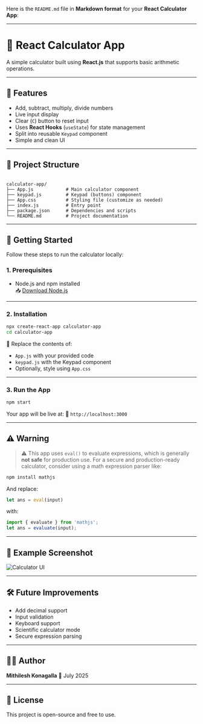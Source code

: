 Here is the `README.md` file in **Markdown format** for your **React Calculator App**:

---

# 🧮 React Calculator App

A simple calculator built using **React.js** that supports basic arithmetic operations.

---

## 📌 Features

- Add, subtract, multiply, divide numbers
- Live input display
- Clear (`C`) button to reset input
- Uses **React Hooks** (`useState`) for state management
- Split into reusable `Keypad` component
- Simple and clean UI

---

## 📁 Project Structure
```

calculator-app/
├── App.js            # Main calculator component
├── keypad.js         # Keypad (buttons) component
├── App.css           # Styling file (customize as needed)
├── index.js          # Entry point
├── package.json      # Dependencies and scripts
└── README.md         # Project documentation

````

---

## 🚀 Getting Started

Follow these steps to run the calculator locally:

### 1. Prerequisites

- Node.js and npm installed  
  📥 [Download Node.js](https://nodejs.org/)

---

### 2. Installation

```bash
npx create-react-app calculator-app
cd calculator-app
````

🔁 Replace the contents of:

* `App.js` with your provided code
* `keypad.js` with the Keypad component
* Optionally, style using `App.css`

---

### 3. Run the App

```bash
npm start
```

Your app will be live at:
📍 `http://localhost:3000`

---

## ⚠️ Warning

> ⚠️ This app uses `eval()` to evaluate expressions, which is generally **not safe** for production use.
> For a secure and production-ready calculator, consider using a math expression parser like:

```bash
npm install mathjs
```

And replace:

```js
let ans = eval(input)
```

with:

```js
import { evaluate } from 'mathjs';
let ans = evaluate(input);
```

---

## 🎨 Example Screenshot

![Calculator UI](public/screenshot.png)

---

## 🛠️ Future Improvements

* Add decimal support
* Input validation
* Keyboard support
* Scientific calculator mode
* Secure expression parsing

---

## 👨‍💻 Author

**Mithilesh Konagalla**
📅 July 2025

---

## 📄 License

This project is open-source and free to use.

